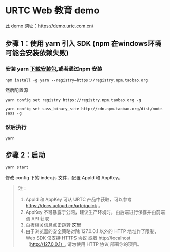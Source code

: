 # URTC Web 教育 demo

此 demo 网址：https://demo.urtc.com.cn/

## 步骤 1：使用 yarn 引入 SDK  (npm 在windows环境可能会安装依赖失败)

### 安装  yarn [下载安装包](https://yarn.bootcss.com/docs/install),或者通过npm 安装
```
npm install -g yarn --registry=https://registry.npm.taobao.org

```
然后配置源
```
yarn config set registry https://registry.npm.taobao.org -g

yarn config set sass_binary_site http://cdn.npm.taobao.org/dist/node-sass -g

```
### 然后执行
```
yarn

```

## 步骤 2：启动

```
yarn start 
```

修改 config 下的 index.js 文件，配置 AppId 和 AppKey。
 
 > 注：
>
> 1. AppId 和 AppKey 可从 URTC 产品中获取，可以参考 https://docs.ucloud.cn/urtc/quick 。
> 2. AppKey 不可暴露于公网，建议生产环境时，由后端进行保存并由前端调 API 获取
> 3. 白板相关信息点击跳转 [这里](http://herewhite.com/zh-CN/)
> 4. 由于浏览器的安全策略对除 127.0.0.1 以外的 HTTP 地址作了限制，Web SDK 仅支持 HTTPS 协议 或者 http://localhost（http://127.0.0.1）, 请勿使用 HTTP 协议 部署你的项目。
